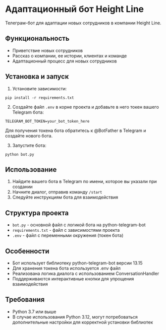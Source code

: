 # Адаптационный бот Height Line

Телеграм-бот для адаптации новых сотрудников в компании Height Line.

## Функциональность

- Приветствие новых сотрудников
- Рассказ о компании, ее истории, клиентах и команде
- Адаптационный процесс для новых сотрудников

## Установка и запуск

1. Установите зависимости:
```
pip install -r requirements.txt
```

2. Создайте файл `.env` в корне проекта и добавьте в него токен вашего Telegram бота:
```
TELEGRAM_BOT_TOKEN=your_bot_token_here
```

Для получения токена бота обратитесь к @BotFather в Telegram и создайте нового бота.

3. Запустите бота:
```
python bot.py
```

## Использование

1. Найдите вашего бота в Telegram по имени, которое вы указали при создании
2. Начните диалог, отправив команду `/start`
3. Следуйте инструкциям бота для взаимодействия

## Структура проекта

- `bot.py` - основной файл с логикой бота на python-telegram-bot
- `requirements.txt` - файл с зависимостями проекта
- `.env` - файл с переменными окружения (токен бота)

## Особенности

- Бот использует библиотеку python-telegram-bot версии 13.15
- Для хранения токена бота используется .env файл
- Реализована логика диалога с использованием ConversationHandler
- Поддерживаются интерактивные кнопки для упрощения взаимодействия

## Требования

- Python 3.7 или выше 
- В случае использования Python 3.12, могут потребоваться дополнительные настройки для корректной установки библиотек 